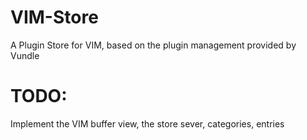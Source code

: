 # VIM-Store
A Plugin Store for VIM, based on the plugin management provided by Vundle

# TODO:
Implement the VIM buffer view, the store sever, categories, entries
